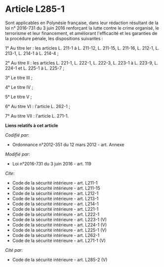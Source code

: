 # Article L285-1

Sont applicables en Polynésie française, dans leur rédaction résultant de la loi n° 2016-731 du 3 juin 2016 renforçant la
lutte contre le crime organisé, le terrorisme et leur financement, et améliorant l'efficacité et les garanties de la
procédure pénale, les dispositions suivantes :

1° Au titre Ier : les articles L. 211-1 à L. 211-12, L. 211-15, L. 211-16, L. 212-1, L. 213-1, L. 214-1 à L. 214-4 ;

2° Au titre II : les articles L. 221-1, L. 222-1, L. 222-3, L. 223-1 à L. 223-9, L. 224-1 et L. 225-1 à L. 225-7  ;

3° Le titre III ;

4° Le titre IV ;

5° Le titre V ;

6° Au titre VI : l'article L. 262-1 ;

7° Au titre VII : l'article L. 271-1.

**Liens relatifs à cet article**

_Codifié par_:

  - Ordonnance n°2012-351 du 12 mars 2012 - art. Annexe

_Modifié par_:

  - Loi n°2016-731 du 3 juin 2016 - art. 119

_Cite_:

  - Code de la sécurité intérieure - art. L211-1
  - Code de la sécurité intérieure - art. L211-15
  - Code de la sécurité intérieure - art. L212-1
  - Code de la sécurité intérieure - art. L213-1
  - Code de la sécurité intérieure - art. L214-1
  - Code de la sécurité intérieure - art. L221-1
  - Code de la sécurité intérieure - art. L222-1
  - Code de la sécurité intérieure - art. L223-1 (V)
  - Code de la sécurité intérieure - art. L224-1 (V)
  - Code de la sécurité intérieure - art. L225-1 (V)
  - Code de la sécurité intérieure - art. L262-1
  - Code de la sécurité intérieure - art. L271-1 (V)

_Cité par_:

  - Code de la sécurité intérieure - art. L285-2 (V)

